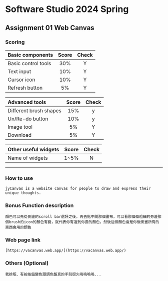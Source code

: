# Software Studio 2024 Spring
## Assignment 01 Web Canvas


### Scoring

| **Basic components**                             | **Score** | **Check** |
| :----------------------------------------------- | :-------: | :-------: |
| Basic control tools                              | 30%       | Y         |
| Text input                                       | 10%       | Y         |
| Cursor icon                                      | 10%       | Y         |
| Refresh button                                   | 5%        | Y         |

| **Advanced tools**                               | **Score** | **Check** |
| :----------------------------------------------- | :-------: | :-------: |
| Different brush shapes                           | 15%       | y         |
| Un/Re-do button                                  | 10%       | y        |
| Image tool                                       | 5%        | Y         |
| Download                                         | 5%        | Y         |

| **Other useful widgets**                         | **Score** | **Check** |
| :----------------------------------------------- | :-------: | :-------: |
| Name of widgets                                  | 1~5%      | N         |


---

### How to use 

    jyCanvas is a website canvas for people to draw and express their unique thoughts.

### Bonus Function description

    顏色可以先從側邊的scroll bar選好之後，再去點中間那個畫布，可以看那個條粗細的旁邊那個brush的icon的顏色有變，就代表你有選到你要的顏色，然後這個顏色會是你後面畫所有的東西會用的顏色

### Web page link

    [https://vacanvas.web.app/](https://vacanvas.web.app/)

### Others (Optional)

    我排版、有按按鈕變色跟調色盤真的手刻很久嗚嗚嗚嗚...

